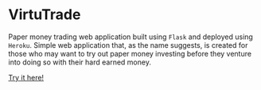 # VirtuTrade

Paper money trading web application built using `Flask` and deployed using `Heroku`. Simple web application that, as the name suggests, is created for those who may want to try out paper money investing before they venture into doing so with their hard earned money. 

[Try it here!](https://virtualtradingbot.herokuapp.com/login)